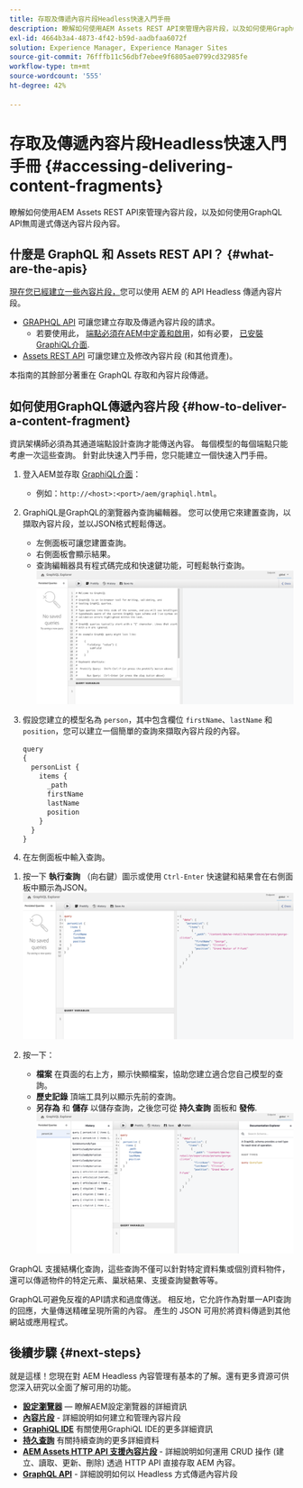 ```yaml
---
title: 存取及傳遞內容片段Headless快速入門手冊
description: 瞭解如何使用AEM Assets REST API來管理內容片段，以及如何使用GraphQL API無周邊式傳送內容片段內容。
exl-id: 4664b3a4-4873-4f42-b59d-aadbfaa6072f
solution: Experience Manager, Experience Manager Sites
source-git-commit: 76fffb11c56dbf7ebee9f6805ae0799cd32985fe
workflow-type: tm+mt
source-wordcount: '555'
ht-degree: 42%

---
```


# 存取及傳遞內容片段Headless快速入門手冊 {#accessing-delivering-content-fragments}

瞭解如何使用AEM Assets REST API來管理內容片段，以及如何使用GraphQL API無周邊式傳送內容片段內容。

## 什麼是 GraphQL 和 Assets REST API？ {#what-are-the-apis}

[現在您已經建立一些內容片段，](create-content-fragment.md)您可以使用 AEM 的 API Headless 傳遞內容片段。

* [GRAPHQL API](/help/sites-developing/headless/graphql-api/graphql-api-content-fragments.md) 可讓您建立存取及傳遞內容片段的請求。
   * 若要使用此， [端點必須在AEM中定義和啟用](/help/sites-developing/headless/graphql-api/graphql-endpoint.md#enabling-graphql-endpoint)，如有必要， [已安裝GraphiQL介面](/help/sites-developing/headless/graphql-api/graphql-api-content-fragments.md#installing-graphiql-interface).
* [Assets REST API](/help/assets/assets-api-content-fragments.md) 可讓您建立及修改內容片段 (和其他資產)。

本指南的其餘部分著重在 GraphQL 存取和內容片段傳遞。

## 如何使用GraphQL傳遞內容片段 {#how-to-deliver-a-content-fragment}

資訊架構師必須為其通道端點設計查詢才能傳送內容。 每個模型的每個端點只能考慮一次這些查詢。 針對此快速入門手冊，您只能建立一個快速入門手冊。

1. 登入AEM並存取 [GraphiQL介面](/help/sites-developing/headless/graphql-api/graphiql-ide.md)：
   * 例如：`http://<host>:<port>/aem/graphiql.html`。

1. GraphiQL是GraphQL的瀏覽器內查詢編輯器。 您可以使用它來建置查詢，以擷取內容片段，並以JSON格式輕鬆傳送。
   * 左側面板可讓您建置查詢。
   * 右側面板會顯示結果。
   * 查詢編輯器具有程式碼完成和快速鍵功能，可輕鬆執行查詢。
     ![GraphiQL 編輯器](assets/graphiql.png)

1. 假設您建立的模型名為 `person`，其中包含欄位 `firstName`、`lastName` 和 `position`，您可以建立一個簡單的查詢來擷取內容片段的內容。

   ```text
   query 
   {
     personList {
       items {
         _path
         firstName
         lastName
         position
       }
     }
   }
   ```

1. 在左側面板中輸入查詢。
<!--
   ![GraphiQL query](assets/graphiql-query.png)
-->

1. 按一下 **執行查詢** （向右鍵）圖示或使用 `Ctrl-Enter` 快速鍵和結果會在右側面板中顯示為JSON。
   ![GraphiQL 結果](assets/graphiql-results.png)

1. 按一下：
   * **檔案** 在頁面的右上方，顯示快顯檔案，協助您建立適合您自己模型的查詢。
   * **歷史記錄** 頂端工具列以顯示先前的查詢。
   * **另存為** 和 **儲存** 以儲存查詢，之後您可從 **持久查詢** 面板和 **發佈**.
     ![GraphiQL 文件](assets/graphiql-documentation.png)

GraphQL 支援結構化查詢，這些查詢不僅可以針對特定資料集或個別資料物件，還可以傳遞物件的特定元素、巢狀結果、支援查詢變數等等。

GraphQL可避免反複的API請求和過度傳送。 相反地，它允許作為對單一API查詢的回應，大量傳送精確呈現所需的內容。 產生的 JSON 可用於將資料傳遞到其他網站或應用程式。

## 後續步驟 {#next-steps}

就是這樣！您現在對 AEM Headless 內容管理有基本的了解。還有更多資源可供您深入研究以全面了解可用的功能。

* **[設定瀏覽器](create-configuration.md)**  — 瞭解AEM設定瀏覽器的詳細資訊
* **[內容片段](/help/assets/content-fragments/content-fragments.md)** - 詳細說明如何建立和管理內容片段
* **[GraphiQL IDE](/help/sites-developing/headless/graphql-api/graphiql-ide.md)** 有關使用GraphiQL IDE的更多詳細資訊
* **[持久查詢](/help/sites-developing/headless/graphql-api/persisted-queries.md)** 有關持續查詢的更多詳細資料
* **[AEM Assets HTTP API 支援內容片段](/help/assets/assets-api-content-fragments.md)** - 詳細說明如何運用 CRUD 操作 (建立、讀取、更新、刪除) 透過 HTTP API 直接存取 AEM 內容。
* **[GraphQL API](/help/sites-developing/headless/graphql-api/graphql-api-content-fragments.md)** - 詳細說明如何以 Headless 方式傳遞內容片段
